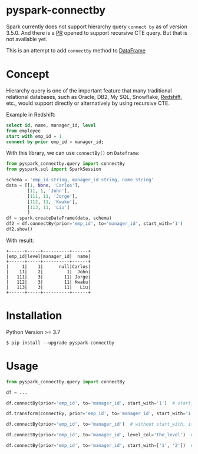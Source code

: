 # pyspark-connectby
Spark currently does not support hierarchy query `connect by` as of version 3.5.0. 
And there is a [PR](https://github.com/apache/spark/pull/40744) opened to support recursive CTE query. But that is not available yet.  

This is an attempt to add `connectBy` method to [DataFrame](https://spark.apache.org/docs/latest/api/python/reference/pyspark.sql/api/pyspark.sql.DataFrame.html)

# Concept 
Hierarchy query is one of the important feature that many traditional relational databases, such as Oracle, DB2, My SQL, 
Snowflake, [Redshift](https://docs.aws.amazon.com/redshift/latest/dg/r_CONNECT_BY_clause.html), etc.,
would support directly or alternatively by using recursive CTE. 

Example in Redshift:
```sql
select id, name, manager_id, level
from employee
start with emp_id = 1
connect by prior emp_id = manager_id;
```

With this library, we can use `connectBy()` on `Dateframe`:

```python
from pyspark_connectby.query import connectBy
from pyspark.sql import SparkSession

schema = 'emp_id string, manager_id string, name string'
data = [[1, None, 'Carlos'],
        [11, 1, 'John'],
        [111, 11, 'Jorge'],
        [112, 11, 'Kwaku'],
        [113, 11, 'Liu']
        ]
df = spark.createDataFrame(data, schema)
df2 = df.connectBy(prior='emp_id', to='manager_id', start_with='1')
df2.show()
```
With result:
```
+------+-----+----------+------+
|emp_id|level|manager_id|  name|
+------+-----+----------+------+
|     1|    1|      null|Carlos|
|    11|    2|         1|  John|
|   111|    3|        11| Jorge|
|   112|    3|        11| Kwaku|
|   113|    3|        11|   Liu|
+------+-----+----------+------+
```

# Installation
Python Version >= 3.7 
```
$ pip install --upgrade pyspark-connectby
```

# Usage

```python
from pyspark_connectby.query import connectBy

df = ...

df.connectBy(prior='emp_id', to='manager_id', start_with='1')  # start_with `emp_id` as 1

df.transform(connectBy, prior='emp_id', to='manager_id', start_with='1')  # or by using df.transform() method

df.connectBy(prior='emp_id', to='manager_id')  # without start_with, it will go through each node

df.connectBy(prior='emp_id', to='manager_id', level_col='the_level')  # level column name other than `level`

df.connectBy(prior='emp_id', to='manager_id', start_with=['1', '2'])  # start_with a list of top nodes ids. 

```


